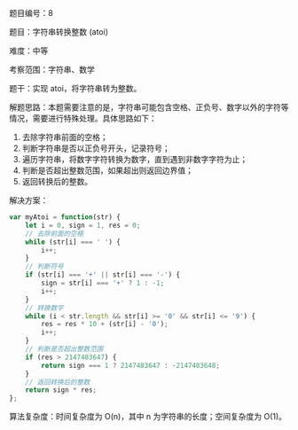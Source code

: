 题目编号：8

题目：字符串转换整数 (atoi)

难度：中等

考察范围：字符串、数学

题干：实现 atoi，将字符串转为整数。

解题思路：本题需要注意的是，字符串可能包含空格、正负号、数字以外的字符等情况，需要进行特殊处理。具体思路如下：

1. 去除字符串前面的空格；
2. 判断字符串是否以正负号开头，记录符号；
3. 遍历字符串，将数字字符转换为数字，直到遇到非数字字符为止；
4. 判断是否超出整数范围，如果超出则返回边界值；
5. 返回转换后的整数。

解决方案：

```javascript
var myAtoi = function(str) {
    let i = 0, sign = 1, res = 0;
    // 去除前面的空格
    while (str[i] === ' ') {
        i++;
    }
    // 判断符号
    if (str[i] === '+' || str[i] === '-') {
        sign = str[i] === '+' ? 1 : -1;
        i++;
    }
    // 转换数字
    while (i < str.length && str[i] >= '0' && str[i] <= '9') {
        res = res * 10 + (str[i] - '0');
        i++;
    }
    // 判断是否超出整数范围
    if (res > 2147483647) {
        return sign === 1 ? 2147483647 : -2147483648;
    }
    // 返回转换后的整数
    return sign * res;
};
```

算法复杂度：时间复杂度为 O(n)，其中 n 为字符串的长度；空间复杂度为 O(1)。